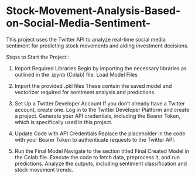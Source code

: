 # Stock-Movement-Analysis-Based-on-Social-Media-Sentiment-
This project uses the Twitter API to analyze real-time social media sentiment for predicting stock movements and aiding investment decisions.

Steps to Start the Project : 
1) Import Required Libraries
   Begin by importing the necessary libraries as outlined in the .ipynb (Colab) file.
   Load Model Files

2) Import the provided .pkl files
   These contain the saved model and vectorizer required for sentiment analysis and predictions.

3) Set Up a Twitter Developer Account
   If you don’t already have a Twitter account, create one.
   Log in to the Twitter Developer Platform and create a project.
   Generate your API credentials, including the Bearer Token, which is specifically used in this project.

4) Update Code with API Credentials
   Replace the placeholder in the code with your Bearer Token to authenticate requests to the Twitter API.

5) Run the Final Model
   Navigate to the section titled Final Created Model in the Colab file.
   Execute the code to fetch data, preprocess it, and run predictions.
   Analyze the outputs, including sentiment classification and stock movement trends.

